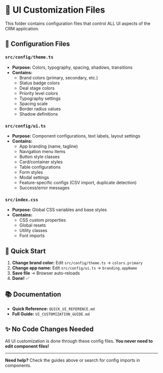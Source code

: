 # 🎨 UI Customization Files

This folder contains configuration files that control ALL UI aspects of the CRM application.

## 📁 Configuration Files

### `src/config/theme.ts`
- **Purpose:** Colors, typography, spacing, shadows, transitions
- **Contains:**
  - Brand colors (primary, secondary, etc.)
  - Status badge colors
  - Deal stage colors
  - Priority level colors
  - Typography settings
  - Spacing scale
  - Border radius values
  - Shadow definitions

### `src/config/ui.ts`
- **Purpose:** Component configurations, text labels, layout settings
- **Contains:**
  - App branding (name, tagline)
  - Navigation menu items
  - Button style classes
  - Card/container styles
  - Table configurations
  - Form styles
  - Modal settings
  - Feature-specific configs (CSV import, duplicate detection)
  - Success/error messages

### `src/index.css`
- **Purpose:** Global CSS variables and base styles
- **Contains:**
  - CSS custom properties
  - Global resets
  - Utility classes
  - Font imports

## 🚀 Quick Start

1. **Change brand color:** Edit `src/config/theme.ts` → `colors.primary`
2. **Change app name:** Edit `src/config/ui.ts` → `branding.appName`
3. **Save file** → Browser auto-reloads
4. **Done!** ✅

## 📚 Documentation

- **Quick Reference:** `QUICK_UI_REFERENCE.md`
- **Full Guide:** `UI_CUSTOMIZATION_GUIDE.md`

## ✨ No Code Changes Needed

All UI customization is done through these config files.
**You never need to edit component files!**

---

**Need help?** Check the guides above or search for config imports in components.
